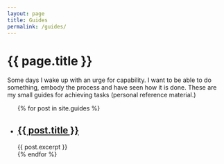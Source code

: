 ```yaml
---
layout: page
title: Guides
permalink: /guides/
---
```


<h1>{{ page.title }}</h1>

Some days I wake up with an urge for capability. I want to be able to do something, embody the process and have seen how it is done. These are my small guides for achieving tasks (personal reference material.)

<ul>
  {% for post in site.guides %}
    <li>
      <h2><a href="{{ post.url }}">{{ post.title }}</a></h2>
      {{ post.excerpt }}
    </li>
  {% endfor %}
</ul>